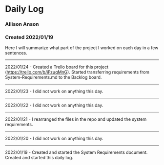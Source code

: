 # Daily Log 
### Allison Anson 
### Created 2022/01/19

Here I will summarize what part of the project I worked on each day in a few sentences. 

---
2022/01/24 - Created a Trello board for this project (https://trello.com/b/iFzuqMnG). Started transferring requirements from System-Requirements.md to the Backlog board. 

--- 
2022/01/23 - I did not work on anything this day. 

---
2022/01/22 - I did not work on anything this day. 

---
2022/01/21 - I rearranged the files in the repo and updated the system requirements. 

---
2022/01/20 - I did not work on anything this day. 

--- 
2022/01/19 - Created and started the System Requirements document. Created and started this daily log. 
